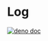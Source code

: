 # Log

[![deno doc](https://doc.deno.land/badge.svg)](https://doc.deno.land/https/deno.land/x/stdx/log/mod.ts)
